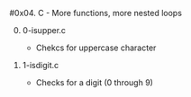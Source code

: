 #0x04. C - More functions, more nested loops

0. 0-isupper.c
	- Chekcs for uppercase character

1. 1-isdigit.c
	- Checks for a digit (0 through 9)
